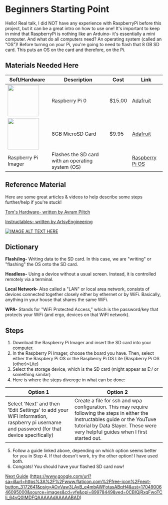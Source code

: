 # Beginners Starting Point
Hello! Real talk, I did NOT have any experience with RaspberryPi before this project, but it can be a great intro on how to use one! It's important to keep in mind that RaspberryPi is nothing like an Arduino- it's essentially a mini computer. And what do all computers need? An operating system (called an "OS")! Before turnng on your Pi, you're going to need to flash that 8 GB SD card. This puts an OS on the card and therefore, on the Pi.

## Materials Needed Here
|  Soft/Hardware  |  Description   |  Cost   |  Link   |
|  -------------------   |  -------------------   |  -------------------   |  -------------------   |
|<img src="https://cdn-shop.adafruit.com/970x728/3400-00.jpg" width="100" />              |     Raspberry Pi 0       |     $15.00    |[Adafruit](https://www.adafruit.com/product/3400)|
|<img src="https://cdn-shop.adafruit.com/970x728/1294-03.jpg" width="100" />              |     8GB MicroSD Card     |     $9.95     |[Adafruit](https://www.adafruit.com/product/1294)|
| Raspberry Pi Imager                                                                     | Flashes the SD card with an operating system (OS)|  | [Raspberry Pi OS](https://www.raspberrypi.com/software/)|

## Reference Material
Here are some great articles & videos to help describe some steps further/help if you're stuck!

[Tom's Hardware- written by Avram Piltch](https://www.tomshardware.com/reviews/raspberry-pi-headless-setup-how-to,6028.html)

[Instructables- written by ArtsyEngineering](https://www.instructables.com/The-Ultimate-Headless-RPi-Zero-Setup-for-Beginners/)

[![IMAGE ALT TEXT HERE](https://github.com/mehedges/friend-lamp-v1.0/assets/102606124/85554f45-e1ec-4534-a1d5-b242bd6d9ea6)](https://www.youtube.com/watch?v=yn59qX-Td3E "YouTube guide by Data Slayer")

## Dictionary

**Flash/ing-** Writing data to the SD card. In this case, we are "writing" or "flashing" the OS onto the SD card.

**Headless-** Using a device without a usual screen. Instead, it is controlled remotely via a terminal.

**Local Network-** Also called a "LAN" or local area network, consists of devices connected together closely either by ethernet or by WiFi. Basically, anything in your house that shares the same WiFi.

**WPA-** Stands for "WiFi Protected Access," which is the password/key that protects your WiFi (and ergo, devices on that WiFI network).

## Steps
1. Download the Raspberry Pi Imager and insert the SD card into your computer.
2. In the Raspberry Pi Imager, choose the board you have. Then, select either the Raspbery Pi OS or the Raspberry Pi OS Lite (Raspberry Pi OS (other)>Lite)
3. Select the storage device, which is the SD card (might appear as E:/ or something similar)
4. Here is where the steps diverege in what can be done:

| Option 1 | Option 2 |
|----------|----------|
|Select 'Next' and then 'Edit Settings' to add your WiFi information, raspberry pi username and password (for that device specifically)| Create a file for ssh and wpa configuration. This may require following the steps in either the Instructables guide or the YouTuve tutorial by Data Slayer. These were very helpful guides when I first started out.|

5. Follow a guide linked above, depending on which option seems better for you in Step 4. If that doesn't work, try the other option! I have used both.
6. Congrats! You should have your flashed SD card now!

[Next Guide]()
(https://www.google.com/url?sa=i&url=https%3A%2F%2Fwww.flaticon.com%2Ffree-icon%2Fnext-button_3172641&psig=AOvVaw3LAyB_e4mbAWFotasABqH4&ust=1704900646095000&source=images&cd=vfe&opi=89978449&ved=0CBIQjRxqFwoTCIi_64vQ0IMDFQAAAAAdAAAAABAD)
